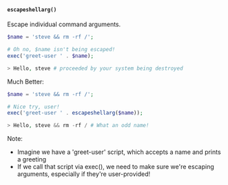 #### `escapeshellarg()`

Escape individual command arguments.

```php
$name = 'steve && rm -rf /';

# Oh no, $name isn't being escaped!
exec('greet-user ' . $name);
```
<!-- .element: class="fragment" data-fragment-index="0" -->

```php
> Hello, steve # proceeded by your system being destroyed
```
<!-- .element: class="fragment" data-fragment-index="1" -->

Much Better:
<!-- .element: class="fragment" data-fragment-index="2" -->

```php
$name = 'steve && rm -rf /';

# Nice try, user!
exec('greet-user ' . escapeshellarg($name));
```
<!-- .element: class="fragment" data-fragment-index="2" -->

```php
> Hello, steve && rm -rf / # What an odd name!
```
<!-- .element: class="fragment" data-fragment-index="3" -->

Note:

* Imagine we have a 'greet-user' script, which accepts a name and prints a greeting
* If we call that script via exec(), we need to make sure we're escaping arguments, especially if they're user-provided!
